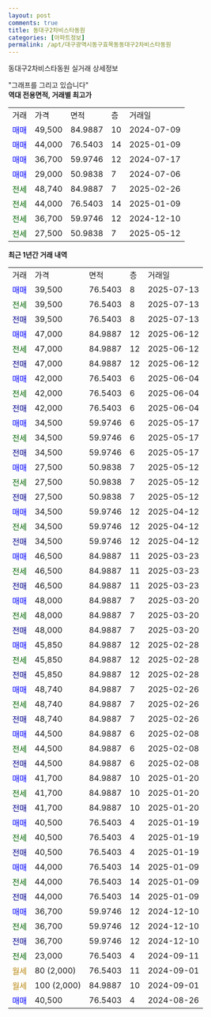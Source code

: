```yaml
---
layout: post
comments: true
title: 동대구2차비스타동원
categories: [아파트정보]
permalink: /apt/대구광역시동구효목동동대구2차비스타동원
---
```


동대구2차비스타동원 실거래 상세정보

<script type="text/javascript">
  google.charts.load('current', {'packages':['line', 'corechart']});
  google.charts.setOnLoadCallback(drawChart);

  function drawChart() {
    var data = new google.visualization.DataTable();
    data.addColumn('date', '거래일');
    data.addColumn('number', "매매");
    data.addColumn('number', "전세");
    data.addColumn('number', "전매");

    data.addRows([[new Date(Date.parse("2025-07-13")), 39500, null, null], [new Date(Date.parse("2025-07-13")), null, 39500, null], [new Date(Date.parse("2025-07-13")), null, null, 39500], [new Date(Date.parse("2025-06-12")), 47000, null, null], [new Date(Date.parse("2025-06-12")), null, 47000, null], [new Date(Date.parse("2025-06-12")), null, null, 47000], [new Date(Date.parse("2025-06-04")), 42000, null, null], [new Date(Date.parse("2025-06-04")), null, 42000, null], [new Date(Date.parse("2025-06-04")), null, null, 42000], [new Date(Date.parse("2025-05-17")), 34500, null, null], [new Date(Date.parse("2025-05-17")), null, 34500, null], [new Date(Date.parse("2025-05-17")), null, null, 34500], [new Date(Date.parse("2025-05-12")), 27500, null, null], [new Date(Date.parse("2025-05-12")), null, 27500, null], [new Date(Date.parse("2025-05-12")), null, null, 27500], [new Date(Date.parse("2025-04-12")), 34500, null, null], [new Date(Date.parse("2025-04-12")), null, 34500, null], [new Date(Date.parse("2025-04-12")), null, null, 34500], [new Date(Date.parse("2025-03-23")), 46500, null, null], [new Date(Date.parse("2025-03-23")), null, 46500, null], [new Date(Date.parse("2025-03-23")), null, null, 46500], [new Date(Date.parse("2025-03-20")), 48000, null, null], [new Date(Date.parse("2025-03-20")), null, 48000, null], [new Date(Date.parse("2025-03-20")), null, null, 48000], [new Date(Date.parse("2025-02-28")), 45850, null, null], [new Date(Date.parse("2025-02-28")), null, 45850, null], [new Date(Date.parse("2025-02-28")), null, null, 45850], [new Date(Date.parse("2025-02-26")), 48740, null, null], [new Date(Date.parse("2025-02-26")), null, 48740, null], [new Date(Date.parse("2025-02-26")), null, null, 48740], [new Date(Date.parse("2025-02-08")), 44500, null, null], [new Date(Date.parse("2025-02-08")), null, 44500, null], [new Date(Date.parse("2025-02-08")), null, null, 44500], [new Date(Date.parse("2025-01-20")), 41700, null, null], [new Date(Date.parse("2025-01-20")), null, 41700, null], [new Date(Date.parse("2025-01-20")), null, null, 41700], [new Date(Date.parse("2025-01-19")), 40500, null, null], [new Date(Date.parse("2025-01-19")), null, 40500, null], [new Date(Date.parse("2025-01-19")), null, null, 40500], [new Date(Date.parse("2025-01-09")), 44000, null, null], [new Date(Date.parse("2025-01-09")), null, 44000, null], [new Date(Date.parse("2025-01-09")), null, null, 44000], [new Date(Date.parse("2024-12-10")), 36700, null, null], [new Date(Date.parse("2024-12-10")), null, 36700, null], [new Date(Date.parse("2024-12-10")), null, null, 36700], [new Date(Date.parse("2024-09-11")), null, 23000, null], [new Date(Date.parse("2024-09-01")), null, null, null], [new Date(Date.parse("2024-09-01")), null, null, null], [new Date(Date.parse("2024-08-26")), 40500, null, null]]);

    var options = {
      hAxis: {
        format: 'yyyy/MM/dd'
      },    
      lineWidth: 0,
      pointsVisible: true,    
      title: '최근 1년간 유형별 실거래가 분포',
      legend: { position: 'bottom' }
    };

    var formatter = new google.visualization.NumberFormat({pattern:'###,###'} );
    formatter.format(data, 1);
    formatter.format(data, 2);
    
    setTimeout(function() {
        var chart = new google.visualization.LineChart(document.getElementById('columnchart_material'));
        chart.draw(data, (options));
        document.getElementById('loading').style.display = 'none';
    }, 200);
  }
</script>


<div id="loading" style="z-index:20; display: block; margin-left: 0px">"그래프를 그리고 있습니다"</div>
<div id="columnchart_material" style="width: 95%; margin-left: 0px; display: block"></div>
<!-- contents start -->
<b>역대 전용면적, 거래별 최고가</b>
<table class="sortable">
    <tr>
      <td>거래</td>
      <td>가격</td>
      <td>면적</td>
      <td>층</td>
      <td>거래일</td>
    </tr>
        <tr>
          <td><a style="color: blue">매매</a></td>
          <td>49,500</td>
          <td>84.9887</td>
          <td>10</td>
          <td>2024-07-09</td>
        </tr>            <tr>
          <td><a style="color: blue">매매</a></td>
          <td>44,000</td>
          <td>76.5403</td>
          <td>14</td>
          <td>2025-01-09</td>
        </tr>            <tr>
          <td><a style="color: blue">매매</a></td>
          <td>36,700</td>
          <td>59.9746</td>
          <td>12</td>
          <td>2024-07-17</td>
        </tr>            <tr>
          <td><a style="color: blue">매매</a></td>
          <td>29,000</td>
          <td>50.9838</td>
          <td>7</td>
          <td>2024-07-06</td>
        </tr>        
        <tr>
              <td><a style="color: darkgreen">전세</a></td>
              <td>48,740</td>
              <td>84.9887</td>
              <td>7</td>
              <td>2025-02-26</td>
            </tr>            <tr>
              <td><a style="color: darkgreen">전세</a></td>
              <td>44,000</td>
              <td>76.5403</td>
              <td>14</td>
              <td>2025-01-09</td>
            </tr>            <tr>
              <td><a style="color: darkgreen">전세</a></td>
              <td>36,700</td>
              <td>59.9746</td>
              <td>12</td>
              <td>2024-12-10</td>
            </tr>            <tr>
              <td><a style="color: darkgreen">전세</a></td>
              <td>27,500</td>
              <td>50.9838</td>
              <td>7</td>
              <td>2025-05-12</td>
            </tr>        
    
</table>

<b>최근 1년간 거래 내역</b>

<table class="sortable">
    <tr>
      <td>거래</td>
      <td>가격</td>
      <td>면적</td>
      <td>층</td>
      <td>거래일</td>
    </tr>
    <tr>
      <td><a style="color: blue">매매</a></td>
      <td>39,500</td>
      <td>76.5403</td>
      <td>8</td>
      <td>2025-07-13</td>
    </tr>          <tr>
      <td><a style="color: darkgreen">전세</a></td>
      <td>39,500</td>
      <td>76.5403</td>
      <td>8</td>
      <td>2025-07-13</td>
    </tr>          <tr>
      <td><a style="color: darkblue">전매</a></td>
      <td>39,500</td>
      <td>76.5403</td>
      <td>8</td>
      <td>2025-07-13</td>
    </tr>          <tr>
      <td><a style="color: blue">매매</a></td>
      <td>47,000</td>
      <td>84.9887</td>
      <td>12</td>
      <td>2025-06-12</td>
    </tr>          <tr>
      <td><a style="color: darkgreen">전세</a></td>
      <td>47,000</td>
      <td>84.9887</td>
      <td>12</td>
      <td>2025-06-12</td>
    </tr>          <tr>
      <td><a style="color: darkblue">전매</a></td>
      <td>47,000</td>
      <td>84.9887</td>
      <td>12</td>
      <td>2025-06-12</td>
    </tr>          <tr>
      <td><a style="color: blue">매매</a></td>
      <td>42,000</td>
      <td>76.5403</td>
      <td>6</td>
      <td>2025-06-04</td>
    </tr>          <tr>
      <td><a style="color: darkgreen">전세</a></td>
      <td>42,000</td>
      <td>76.5403</td>
      <td>6</td>
      <td>2025-06-04</td>
    </tr>          <tr>
      <td><a style="color: darkblue">전매</a></td>
      <td>42,000</td>
      <td>76.5403</td>
      <td>6</td>
      <td>2025-06-04</td>
    </tr>          <tr>
      <td><a style="color: blue">매매</a></td>
      <td>34,500</td>
      <td>59.9746</td>
      <td>6</td>
      <td>2025-05-17</td>
    </tr>          <tr>
      <td><a style="color: darkgreen">전세</a></td>
      <td>34,500</td>
      <td>59.9746</td>
      <td>6</td>
      <td>2025-05-17</td>
    </tr>          <tr>
      <td><a style="color: darkblue">전매</a></td>
      <td>34,500</td>
      <td>59.9746</td>
      <td>6</td>
      <td>2025-05-17</td>
    </tr>          <tr>
      <td><a style="color: blue">매매</a></td>
      <td>27,500</td>
      <td>50.9838</td>
      <td>7</td>
      <td>2025-05-12</td>
    </tr>          <tr>
      <td><a style="color: darkgreen">전세</a></td>
      <td>27,500</td>
      <td>50.9838</td>
      <td>7</td>
      <td>2025-05-12</td>
    </tr>          <tr>
      <td><a style="color: darkblue">전매</a></td>
      <td>27,500</td>
      <td>50.9838</td>
      <td>7</td>
      <td>2025-05-12</td>
    </tr>          <tr>
      <td><a style="color: blue">매매</a></td>
      <td>34,500</td>
      <td>59.9746</td>
      <td>12</td>
      <td>2025-04-12</td>
    </tr>          <tr>
      <td><a style="color: darkgreen">전세</a></td>
      <td>34,500</td>
      <td>59.9746</td>
      <td>12</td>
      <td>2025-04-12</td>
    </tr>          <tr>
      <td><a style="color: darkblue">전매</a></td>
      <td>34,500</td>
      <td>59.9746</td>
      <td>12</td>
      <td>2025-04-12</td>
    </tr>          <tr>
      <td><a style="color: blue">매매</a></td>
      <td>46,500</td>
      <td>84.9887</td>
      <td>11</td>
      <td>2025-03-23</td>
    </tr>          <tr>
      <td><a style="color: darkgreen">전세</a></td>
      <td>46,500</td>
      <td>84.9887</td>
      <td>11</td>
      <td>2025-03-23</td>
    </tr>          <tr>
      <td><a style="color: darkblue">전매</a></td>
      <td>46,500</td>
      <td>84.9887</td>
      <td>11</td>
      <td>2025-03-23</td>
    </tr>          <tr>
      <td><a style="color: blue">매매</a></td>
      <td>48,000</td>
      <td>84.9887</td>
      <td>7</td>
      <td>2025-03-20</td>
    </tr>          <tr>
      <td><a style="color: darkgreen">전세</a></td>
      <td>48,000</td>
      <td>84.9887</td>
      <td>7</td>
      <td>2025-03-20</td>
    </tr>          <tr>
      <td><a style="color: darkblue">전매</a></td>
      <td>48,000</td>
      <td>84.9887</td>
      <td>7</td>
      <td>2025-03-20</td>
    </tr>          <tr>
      <td><a style="color: blue">매매</a></td>
      <td>45,850</td>
      <td>84.9887</td>
      <td>12</td>
      <td>2025-02-28</td>
    </tr>          <tr>
      <td><a style="color: darkgreen">전세</a></td>
      <td>45,850</td>
      <td>84.9887</td>
      <td>12</td>
      <td>2025-02-28</td>
    </tr>          <tr>
      <td><a style="color: darkblue">전매</a></td>
      <td>45,850</td>
      <td>84.9887</td>
      <td>12</td>
      <td>2025-02-28</td>
    </tr>          <tr>
      <td><a style="color: blue">매매</a></td>
      <td>48,740</td>
      <td>84.9887</td>
      <td>7</td>
      <td>2025-02-26</td>
    </tr>          <tr>
      <td><a style="color: darkgreen">전세</a></td>
      <td>48,740</td>
      <td>84.9887</td>
      <td>7</td>
      <td>2025-02-26</td>
    </tr>          <tr>
      <td><a style="color: darkblue">전매</a></td>
      <td>48,740</td>
      <td>84.9887</td>
      <td>7</td>
      <td>2025-02-26</td>
    </tr>          <tr>
      <td><a style="color: blue">매매</a></td>
      <td>44,500</td>
      <td>84.9887</td>
      <td>6</td>
      <td>2025-02-08</td>
    </tr>          <tr>
      <td><a style="color: darkgreen">전세</a></td>
      <td>44,500</td>
      <td>84.9887</td>
      <td>6</td>
      <td>2025-02-08</td>
    </tr>          <tr>
      <td><a style="color: darkblue">전매</a></td>
      <td>44,500</td>
      <td>84.9887</td>
      <td>6</td>
      <td>2025-02-08</td>
    </tr>          <tr>
      <td><a style="color: blue">매매</a></td>
      <td>41,700</td>
      <td>84.9887</td>
      <td>10</td>
      <td>2025-01-20</td>
    </tr>          <tr>
      <td><a style="color: darkgreen">전세</a></td>
      <td>41,700</td>
      <td>84.9887</td>
      <td>10</td>
      <td>2025-01-20</td>
    </tr>          <tr>
      <td><a style="color: darkblue">전매</a></td>
      <td>41,700</td>
      <td>84.9887</td>
      <td>10</td>
      <td>2025-01-20</td>
    </tr>          <tr>
      <td><a style="color: blue">매매</a></td>
      <td>40,500</td>
      <td>76.5403</td>
      <td>4</td>
      <td>2025-01-19</td>
    </tr>          <tr>
      <td><a style="color: darkgreen">전세</a></td>
      <td>40,500</td>
      <td>76.5403</td>
      <td>4</td>
      <td>2025-01-19</td>
    </tr>          <tr>
      <td><a style="color: darkblue">전매</a></td>
      <td>40,500</td>
      <td>76.5403</td>
      <td>4</td>
      <td>2025-01-19</td>
    </tr>          <tr>
      <td><a style="color: blue">매매</a></td>
      <td>44,000</td>
      <td>76.5403</td>
      <td>14</td>
      <td>2025-01-09</td>
    </tr>          <tr>
      <td><a style="color: darkgreen">전세</a></td>
      <td>44,000</td>
      <td>76.5403</td>
      <td>14</td>
      <td>2025-01-09</td>
    </tr>          <tr>
      <td><a style="color: darkblue">전매</a></td>
      <td>44,000</td>
      <td>76.5403</td>
      <td>14</td>
      <td>2025-01-09</td>
    </tr>          <tr>
      <td><a style="color: blue">매매</a></td>
      <td>36,700</td>
      <td>59.9746</td>
      <td>12</td>
      <td>2024-12-10</td>
    </tr>          <tr>
      <td><a style="color: darkgreen">전세</a></td>
      <td>36,700</td>
      <td>59.9746</td>
      <td>12</td>
      <td>2024-12-10</td>
    </tr>          <tr>
      <td><a style="color: darkblue">전매</a></td>
      <td>36,700</td>
      <td>59.9746</td>
      <td>12</td>
      <td>2024-12-10</td>
    </tr>          <tr>
      <td><a style="color: darkgreen">전세</a></td>
      <td>23,000</td>
      <td>76.5403</td>
      <td>4</td>
      <td>2024-09-11</td>
    </tr>          <tr>
      <td><a style="color: darkgoldenrod">월세</a></td>
      <td>80 (2,000)</td>
      <td>76.5403</td>
      <td>11</td>
      <td>2024-09-01</td>
    </tr>          <tr>
      <td><a style="color: darkgoldenrod">월세</a></td>
      <td>100 (2,000)</td>
      <td>84.9887</td>
      <td>10</td>
      <td>2024-09-01</td>
    </tr>          <tr>
      <td><a style="color: blue">매매</a></td>
      <td>40,500</td>
      <td>76.5403</td>
      <td>4</td>
      <td>2024-08-26</td>
    </tr>      </table>
<!-- contents end -->    

